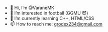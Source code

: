 - 👋 Hi, I’m @VaraneMK
- 👀 I’m interested in football (GGMU 😈)
- 🌱 I’m currently learning C++, HTML/CSS
- 📫 How to reach me: grodex234@gmail.com

<!---
VaraneMK/VaraneMK is a ✨ special ✨ repository because its `README.md` (this file) appears on your GitHub profile.
You can click the Preview link to take a look at your changes.
--->

